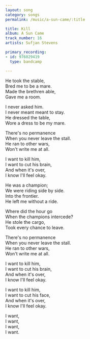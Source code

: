 ```yaml
---
layout: song
category: songs
permalink: /music/a-sun-came/:title

title: Kill
album: A Sun Came
track_number: 16
artists: Sufjan Stevens

primary_recording:
- id: 976029419
  type: bandcamp

---
```


He took the stable, <br>
Bred me to be a mare. <br>
Made the brethren able, <br>
Gave me a room.

I never asked him. <br>
I never meant meant to stay. <br>
He dressed the table, <br>
Wore a dress to be my mare.

There's no permanence <br>
When you never leave the stall. <br>
He ran to other wars, <br>
Won't write me at all.

I want to kill him, <br>
I want to cut his brain, <br>
And when it's over, <br>
I know I'll feel okay.

He was a champion; <br>
We were riding side by side. <br>
Into the frontier. <br>
He left me without a ride.

Where did the hour go <br>
When the champions intercede? <br>
He stole the cargo, <br>
Took every chance to leave.

There's no permanence <br>
When you never leave the stall. <br>
He ran to other wars, <br>
Won't write me at all.

I want to kill him, <br>
I want to cut his brain, <br>
And when it's over, <br>
I know I'll feel okay.

I want to kill him, <br>
I want to cut his face, <br>
And when it's over, <br>
I know I'll feel okay.

I want, <br>
I want, <br>
I want, <br>
I want.